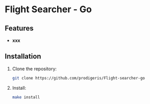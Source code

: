 # Flight Searcher - Go

## Features

- **xxx**

## Installation

1. Clone the repository:

   ```bash
   git clone https://github.com/prodigeris/Flight-searcher-go

2. Install:

   ```bash
   make install
   
